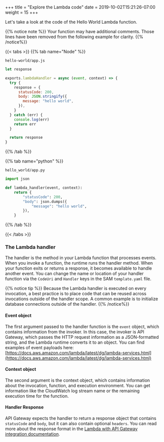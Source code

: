 +++
title = "Explore the Lambda code"
date = 2019-10-02T15:21:26-07:00
weight = 15
+++

Let's take a look at the code of the Hello World Lambda function.

{{% notice note %}}
Your function may have additional comments. Those lines have been removed from the following example
for clarity.
{{% /notice%}}

{{< tabs >}}
{{% tab name="Node" %}}

`hello-world/app.js`

```js
let response

exports.lambdaHandler = async (event, context) => {
  try {
    response = {
      statusCode: 200,
      body: JSON.stringify({
        message: "hello world",
      }),
    }
  } catch (err) {
    console.log(err)
    return err
  }

  return response
}
```

{{% /tab %}}

{{% tab name="python" %}}

`hello_world/app.py`

```python
import json

def lambda_handler(event, context):
    return {
        "statusCode": 200,
        "body": json.dumps({
            "message": "hello world",
        }),
    }

```

{{% /tab %}}

{{< /tabs >}}

### The Lambda handler

The handler is the method in your Lambda function that processes events. When you invoke a function,
the runtime runs the handler method. When your function exits or returns a response, it becomes
available to handle another event. You can change the name or location of your handler function via
the `CodeUri` and `Handler` keys in the SAM `template.yaml` file.

{{% notice tip %}}
Because the Lambda handler is executed on every invocation, a best practice is to place code that
can be reused across invocations outside of the handler scope. A common example is to initialize
database connections outside of the handler.
{{% /notice%}}

#### Event object

The first argument passed to the handler function is the `event` object, which contains information
from the invoker. In this case, the invoker is API Gateway, which passes the HTTP request
information as a JSON-formatted string, and the Lambda runtime converts it to an object. You can
find examples of event payloads here:
[https://docs.aws.amazon.com/lambda/latest/dg/lambda-services.html](https://docs.aws.amazon.com/lambda/latest/dg/lambda-services.html)

#### Context object

The second argument is the context object, which contains information about the invocation,
function, and execution environment. You can get information like the CloudWatch log stream name or
the remaining execution time for the function.

#### Handler Response

API Gateway expects the handler to return a response object that contains `statusCode` and `body`,
but it can also contain optional `headers`. You can read more about the response format in the
[Lambda with API Gateway integration documentation](https://docs.aws.amazon.com/lambda/latest/dg/services-apigateway.html#apigateway-types-transforms).

